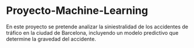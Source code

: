 # Proyecto-Machine-Learning
En este proyecto se pretende analizar la siniestralidad de los accidentes de tráfico en la ciudad de Barcelona, incluyendo un modelo predictivo que determine la gravedad del accidente.
